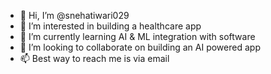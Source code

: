 - 👋 Hi, I’m @snehatiwari029
- 👀 I’m interested in building a healthcare app
- 🌱 I’m currently learning AI & ML integration with software
- 💞️ I’m looking to collaborate on building an AI powered app
- 📫 Best way to reach me is via email

<!---
snehatiwari029/snehatiwari029 is a ✨ special ✨ repository because its `README.md` (this file) appears on your GitHub profile.
You can click the Preview link to take a look at your changes.
--->
